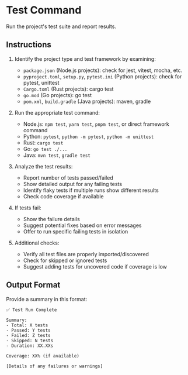 # Test Command

Run the project's test suite and report results.

## Instructions

1. Identify the project type and test framework by examining:
   - `package.json` (Node.js projects): check for jest, vitest, mocha, etc.
   - `pyproject.toml`, `setup.py`, `pytest.ini` (Python projects): check for pytest, unittest
   - `Cargo.toml` (Rust projects): cargo test
   - `go.mod` (Go projects): go test
   - `pom.xml`, `build.gradle` (Java projects): maven, gradle

2. Run the appropriate test command:
   - Node.js: `npm test`, `yarn test`, `pnpm test`, or direct framework command
   - Python: `pytest`, `python -m pytest`, `python -m unittest`
   - Rust: `cargo test`
   - Go: `go test ./...`
   - Java: `mvn test`, `gradle test`

3. Analyze the test results:
   - Report number of tests passed/failed
   - Show detailed output for any failing tests
   - Identify flaky tests if multiple runs show different results
   - Check code coverage if available

4. If tests fail:
   - Show the failure details
   - Suggest potential fixes based on error messages
   - Offer to run specific failing tests in isolation

5. Additional checks:
   - Verify all test files are properly imported/discovered
   - Check for skipped or ignored tests
   - Suggest adding tests for uncovered code if coverage is low

## Output Format

Provide a summary in this format:

```
✅ Test Run Complete

Summary:
- Total: X tests
- Passed: Y tests
- Failed: Z tests
- Skipped: N tests
- Duration: XX.XXs

Coverage: XX% (if available)

[Details of any failures or warnings]
```
